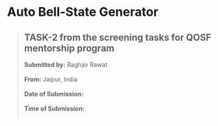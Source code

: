 # Auto Bell-State Generator


>## TASK-2 from the screening tasks for QOSF mentorship program
>**Submitted by:** Raghav Rawat<br><br>
>**From:** Jaipur, India<br><br>
>**Date of Submission:** <br><br>
>**Time of Submission:** <br><br>

